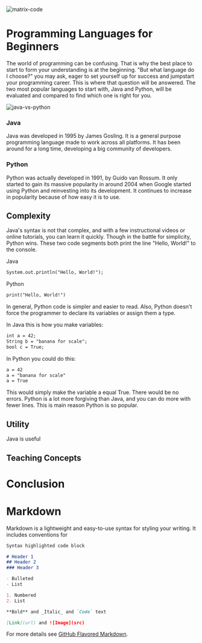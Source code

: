 ![matrix-code](https://user-images.githubusercontent.com/46731576/101272094-e3d74200-373d-11eb-9234-8dd4fe00df92.jpg)

# Programming Languages for Beginners
The world of programming can be confusing. That is why the best place to start to form your understanding is at the beginning. "But what language do I choose?" you may ask, eager to set yourself up for success and jumpstart your programming career. This is where that question will be answered. The two most popular languages to start with, Java and Python, will be evaluated and compared to find which one is right for you.

![java-vs-python](https://user-images.githubusercontent.com/46731576/101271299-88ee1c80-3736-11eb-9f87-0f1c81763bef.png)


### Java
Java was developed in 1995 by James Gosling. It is a general purpose programming language made to work across all platforms. It has been around for a long time, developing a big community of developers.

### Python
Python was actually developed in 1991, by Guido van Rossum. It only started to gain its massive popularity in around 2004 when Google started using Python and reinvesting into its development. It continues to increase in popularity because of how easy it is to use.

## Complexity
Java's syntax is not that complex, and with a few instructional videos or online tutorials, you can learn it quickly. Though in the battle for simplicity, Python wins. These two code segments both print the line "Hello, World!" to the console.


Java
```markdown
System.out.println("Hello, World!"); 
```

Python
```markdown
print("Hello, World!")
```

In general, Python code is simpler and easier to read. Also, Python doesn't force the programmer to declare its variables or assign them a type.

In Java this is how you make variables:
```markdown
int a = 42;
String b = "banana for scale";
bool c = True;
```

In Python you could do this:
```markdown
a = 42
a = "banana for scale"
a = True
```
This would simply make the variable a equal True. There would be no errors. Python is a lot more forgiving than Java, and you can do more with fewer lines. This is main reason Python is so popular.

## Utility
Java is useful

## Teaching Concepts


# Conclusion



# Markdown

Markdown is a lightweight and easy-to-use syntax for styling your writing. It includes conventions for

```markdown
Syntax highlighted code block

# Header 1
## Header 2
### Header 3

- Bulleted
- List

1. Numbered
2. List

**Bold** and _Italic_ and `Code` text

[Link](url) and ![Image](src)
```

For more details see [GitHub Flavored Markdown](https://guides.github.com/features/mastering-markdown/).

